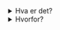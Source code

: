 <details>
<summary>Hva er det?</summary>

- En javascript interpreter som lar deg kjøre JavaScript i .NET
- Kjøres i sandbox
- Kan eksponere .NET objekter/funksjonalitet
</details>

<details>
<summary>Hvorfor?</summary>

- Legger til scripting i applikasjonen din
- "Alle" kan JavaScript; det er enkelt å komme i gang
- Regelmotorer

https://github.com/sebastienros/jint
</details>